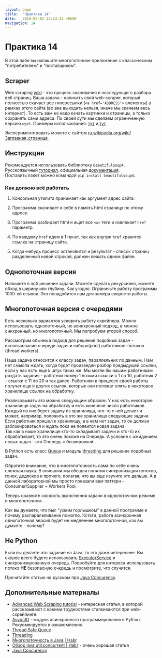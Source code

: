 ```yaml
---
layout: page
title:  "Практика 14"
date:   2018-05-03 23:23:23 +0600
navigation: 14
---
```


# Практика 14

В этой лабе вы напишите многопоточное приложение с классическим "потребителем" и "поставщиком". 

## Scraper

Web scraping [wiki](https://en.wikipedia.org/wiki/Web_scraping) - это процесс скачивания и последующего разбора веб страниц. Ваша задача - написать свой web-scraper, который полностью скачает все гиперссылки (`<a href='ADDRESS'>` элементы) в рамках этого сайта (во вне выходить нельзя, иначе мы скачаем весь интернет). То есть вам не надо качать картинки и страницы, а только сохранять сами адреса. По своей сути мы сделаем ограниченную версию `wget`. Примеры использования: [тут](https://apple.stackexchange.com/a/100573) и [тут](https://unix.stackexchange.com/questions/293697/recursively-download-from-a-website).

Экспериментировать можете с сайтом [ru.wikipedia.org/wiki/Заглавная_страница](https://ru.wikipedia.org/wiki/%D0%97%D0%B0%D0%B3%D0%BB%D0%B0%D0%B2%D0%BD%D0%B0%D1%8F_%D1%81%D1%82%D1%80%D0%B0%D0%BD%D0%B8%D1%86%D0%B0).

## Инструкции

Рекомендуется использовать библиотеку `BeautifulSoup4`. Русскоязычный [туториал](http://wiki.python.su/%D0%94%D0%BE%D0%BA%D1%83%D0%BC%D0%B5%D0%BD%D1%82%D0%B0%D1%86%D0%B8%D0%B8/BeautifulSoup), официальная [документация](https://www.crummy.com/software/BeautifulSoup/bs4/doc/).  
Поставить пакет можно командой `pip install beautifulsoup4`.

### Как должно всё работать

1. Консольная утилита принимает как аргумент адрес сайта.

2. Программа скачивает к себе в память html страницу по этому адресу.

3. Программа разбирает html и ищет все `<a>` теги и извлекает `href` параметр.

4. По каждому `href` идем в 1 пункт, так как внутри `href` хранится ссылка на страницу сайта.

5. Когда-нибудь процесс остановится и результат - список страниц разделенный новой строкой, должен лежать одном файле.

## Однопоточная версия

Напишите в лоб решение задачи. Можете сделать рекурсивно, можете обход в ширину или глубину. Как угодно. Ограничьте работу программы 1000-ей ссылок. Это понадобится нам для замера скорости работы.

## Многопоточная версия с очередями

Есть несколько вариантов ускорить работу скрейпера. Можно использовать однопоточный, но асинхронный подход, а можно синхронный, но многопоточный. Мы попробуем второй способ.

Рассмотрим обычный подход для решения подобных задач - использование очереди задач и набора(pool) работников-потоков (thread workers).

Наша задача относится к классу задач, параллельних по данным. Нам нет смысла ждать, когда будет произведен разбор предыдущей ссылки, если у нас есть еще `N` штук таких же. Мы могли бы нашим работникам раздать задания - работник номер 1 возьми ссылки с 1 по 10, работник 2 - ссылки с 11 по 20 и так далее. Работники в процессе своей работы получат еще `N` других ссылок, которые они положат опять в некоторое хранилище ссылок на обработку. 

Реализовывать это можно следующим образом. У нас есть некоторое хранилище задач на обработку и есть конечное число работников. Каждый из них берет задачу из хранилища, что-то с ней делает и может, например, положить в это же хранилище следующие задачи. Если работник пришел к хранилищу, а в нем нет задач, то он должен заблокироваться и ждать пока не появится новая задача.  
Так как в наше хранилище кто-то складывает задачи и кто-то их обрабатывает, то это очень похоже на Очередь. А условие с ожиданием новых задач - это Очередь с блокировкой.

В Python есть класс [Queue](https://docs.python.org/3/library/queue.html) и модуль [threading](https://docs.python.org/3/library/threading.html#module-threading) для решение подобных задач.  

Обратите внимание, что в многопоточность сама по себе очень сложная наука. В описании мы обошли понятия синхронизации потоков, гонок, дедлоков и прочего, полагая, что вы еще изучите это дальше. А в данной лабораторной мы просто показали вам паттерн - Consumer/Supplier + Workers Pool.

Теперь сравните скорость выполнения задачи в однопоточном режиме и многопоточном.

Как вы думаете, что был "узким горлышком" в данной программе и почему распаралеливание помогло. Кстати, работа асинхронная однопоточная версия будет не медленнее многопоточной, как вы думаете - почему? 

## Не Python

Если вы делаете это задание на Java, то это даже интереснее. Вы скорее всего будете использовать [ExecutorService](https://docs.oracle.com/javase/8/docs/api/java/util/concurrent/ExecutorService.html) и синхронизированную очередь. Попробуйте для интереса использовать потоко **НЕ** безопасную очередь и посмотрите, что случится.

Прочитайте статью на русском про [Java Concurency](https://github.com/arteam/100-Java-Concurrency-questions).

## Дополнительные материалы

- [Advanced Web Scraping tutorial](http://sangaline.com/post/advanced-web-scraping-tutorial/) - интересная статья, в которой рассказывают с какими трудностями сталкиваются при web-скрейпинге.
- [AsyncIO](https://docs.python.org/3/library/asyncio.html) - модуль асинхронного программирования в Python. Рекуомендуется к ознакомлению.
- [Thread Safe Queue](https://docs.python.org/3/library/queue.html)
- [Threading](https://docs.python.org/3/library/threading.html#module-threading)
- [Многопоточность в Java | Habr](https://habr.com/post/164487/)
- [Обзор java.util.concurrent | Habr](https://habr.com/company/luxoft/blog/157273/) - очень хорошая статья
- [Java Concurency](https://github.com/arteam/100-Java-Concurrency-questions)
